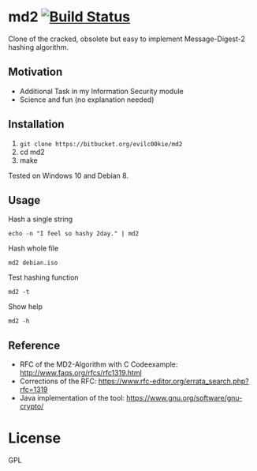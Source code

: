 # md2 [![Build Status](https://travis-ci.com/3vilcookie/md2.svg?branch=master)](https://travis-ci.com/3vilcookie/md2)

Clone of the cracked, obsolete but easy to implement Message-Digest-2 hashing algorithm.

## Motivation

- Additional Task in my Information Security module
- Science and fun (no explanation needed)

## Installation
1. `git clone https://bitbucket.org/evilc00kie/md2`
2. cd md2
3. make

Tested on Windows 10 and Debian 8.

## Usage

Hash a single string

`echo -n "I feel so hashy 2day." | md2`
	
Hash whole file

`md2 debian.iso`

Test hashing function

`md2 -t`

Show help

`md2 -h`
## Reference

- RFC of the MD2-Algorithm with C Codeexample: http://www.faqs.org/rfcs/rfc1319.html
- Corrections of the RFC: https://www.rfc-editor.org/errata_search.php?rfc=1319
- Java implementation of the tool: https://www.gnu.org/software/gnu-crypto/ 


# License
GPL 
